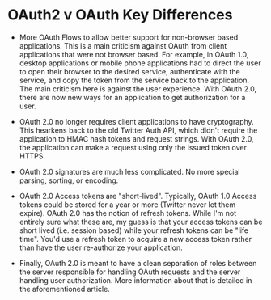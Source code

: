 # OAuth2 v OAuth Key Differences

* More OAuth Flows to allow better support for non-browser based applications. This is a main criticism against OAuth from client applications that were not browser based. For example, in OAuth 1.0, desktop applications or mobile phone applications had to direct the user to open their browser to the desired service, authenticate with the service, and copy the token from the service back to the application. The main criticism here is against the user experience. With OAuth 2.0, there are now new ways for an application to get authorization for a user.

* OAuth 2.0 no longer requires client applications to have cryptography. This hearkens back to the old Twitter Auth API, which didn't require the application to HMAC hash tokens and request strings. With OAuth 2.0, the application can make a request using only the issued token over HTTPS.

* OAuth 2.0 signatures are much less complicated. No more special parsing, sorting, or encoding.

* OAuth 2.0 Access tokens are "short-lived". Typically, OAuth 1.0 Access tokens could be stored for a year or more (Twitter never let them expire). OAuth 2.0 has the notion of refresh tokens. While I'm not entirely sure what these are, my guess is that your access tokens can be short lived (i.e. session based) while your refresh tokens can be "life time". You'd use a refresh token to acquire a new access token rather than have the user re-authorize your application.

* Finally, OAuth 2.0 is meant to have a clean separation of roles between the server responsible for handling OAuth requests and the server handling user authorization. More information about that is detailed in the aforementioned article.